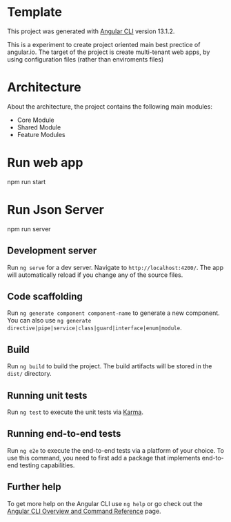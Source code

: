 # Template

This project was generated with [Angular CLI](https://github.com/angular/angular-cli) version 13.1.2.

This is a experiment to create project oriented main best prectice of angular.io. The target of the project is create multi-tenant web apps, by using configuration files (rather than enviroments files)

# Architecture

About the architecture, the project contains the following main modules:

- Core Module
- Shared Module
- Feature Modules
# Run web app

npm run start 
# Run Json Server

npm run server

## Development server

Run `ng serve` for a dev server. Navigate to `http://localhost:4200/`. The app will automatically reload if you change any of the source files.

## Code scaffolding

Run `ng generate component component-name` to generate a new component. You can also use `ng generate directive|pipe|service|class|guard|interface|enum|module`.

## Build

Run `ng build` to build the project. The build artifacts will be stored in the `dist/` directory.

## Running unit tests

Run `ng test` to execute the unit tests via [Karma](https://karma-runner.github.io).

## Running end-to-end tests

Run `ng e2e` to execute the end-to-end tests via a platform of your choice. To use this command, you need to first add a package that implements end-to-end testing capabilities.

## Further help

To get more help on the Angular CLI use `ng help` or go check out the [Angular CLI Overview and Command Reference](https://angular.io/cli) page.

